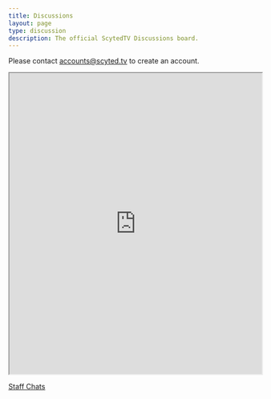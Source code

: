 ```yaml
---
title: Discussions
layout: page
type: discussion
description: The official ScytedTV Discussions board.
---
```


Please contact [accounts@scyted.tv](mailto:accounts@scyted.tv) to create an account.

<iframe src="https://deadsimplechat.com/pbMaoAhD7" width="100%" height="600px" scrolling="no"></iframe>

[Staff Chats]({{site.url}}{{site.baseurl}}/discussions/staff)